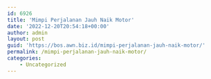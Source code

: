 ```yaml
---
id: 6926
title: 'Mimpi Perjalanan Jauh Naik Motor'
date: '2022-12-20T20:54:18+00:00'
author: admin
layout: post
guid: 'https://bos.awn.biz.id/mimpi-perjalanan-jauh-naik-motor/'
permalink: /mimpi-perjalanan-jauh-naik-motor/
categories:
    - Uncategorized
---
```


